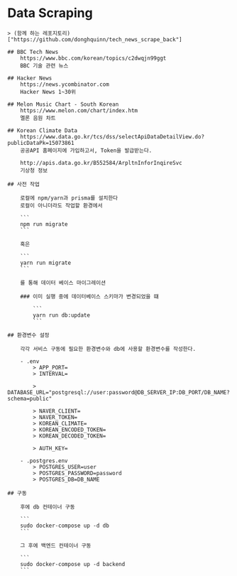 # Data Scraping
    > (함께 하는 레포지토리)["https://github.com/donghquinn/tech_news_scrape_back"]

    ## BBC Tech News
        https://www.bbc.com/korean/topics/c2dwqjn99ggt
        BBC 기술 관련 뉴스

    ## Hacker News
        https://news.ycombinator.com
        Hacker News 1~30위

    ## Melon Music Chart - South Korean
        https://www.melon.com/chart/index.htm
        멜론 음원 차트

    ## Korean Climate Data
        https://www.data.go.kr/tcs/dss/selectApiDataDetailView.do?publicDataPk=15073861
        공공API 홈페이지에 가입하고서, Token을 발급받는다.

        http://apis.data.go.kr/B552584/ArpltnInforInqireSvc
        기상청 정보

    ## 사전 작업

        로컬에 npm/yarn과 prisma를 설치한다
        로컬이 아니더라도 작업할 환경에서

        ```
        npm run migrate
        ```

        혹은

        ```
        yarn run migrate
        ```

        를 통해 데이터 베이스 마이그레이션

        ### 이미 실행 중에 데이터베이스 스키마가 변경되었을 떄

            ```
            yarn run db:update
            ```

    ## 환경변수 설정

        각각 서비스 구동에 필요한 환경변수와 db에 사용할 환경변수를 작성한다.

        - .env
            > APP_PORT=
            > INTERVAL=

            > DATABASE_URL="postgresql://user:password@DB_SERVER_IP:DB_PORT/DB_NAME?schema=public"

            > NAVER_CLIENT=
            > NAVER_TOKEN=
            > KOREAN_CLIMATE=
            > KOREAN_ENCODED_TOKEN=
            > KOREAN_DECODED_TOKEN=

            > AUTH_KEY=

        - .postgres.env
            > POSTGRES_USER=user
            > POSTGRES_PASSWORD=password
            > POSTGRES_DB=DB_NAME

    ## 구동

        후에 db 컨테이너 구동

        ```
        sudo docker-compose up -d db
        ```

        그 후에 백엔드 컨테이너 구동

        ```
        sudo docker-compose up -d backend
        ```
